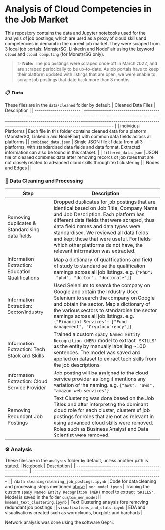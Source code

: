 # Analysis of Cloud Competencies in the Job Market 

This repository contains the data and Jupyter notebooks used for the analysis of job postings, which are used as a proxy of cloud skills and competencies in demand in the current job market. They were scraped from 3 local job portals: MonsterSG, LinkedIn and NodeFlair using the keyword `cloud` and `cloud computing` (for MonsterSG only).

> ✨ **Note:** The job postings were scraped once-off in March 2022, and are scraped periodically to be up-to-date. As job portals have to 
> keep their platform updated with listings that are open, we were unable to scrape job postings that date back more than 3 months.


### 📋 Data
These files are in the `data/cleaned` folder by default.
| Cleaned Data Files | Description |
| ----------------------- | --------------------------------------------------------------------------------------------------------------------------------------------------------------------------------------------------------------------------------------------------------- |
| Individual Platforms | Each file in this folder contains cleaned data for a platform (MonsterSG, LinkedIn and NodeFlair) with common data fields across all platforms                                                               |
| `combined_data.json` | Single JSON file of data from all 3 platforms, with standardised data fields and data format. Extracted information can also be found in this dataset.                               |
| `filtered_data.json` | JSON file of cleaned combined data after removing records of job roles that are not closely related to advanced cloud skills through text clustering | 
| Nodes and Edges | |

### 🧹 Data Cleaning and Processing

| Step  | Description |
| --------------------------------------------------------- | ----------------------------------------------------------------------------------------------------------------------------------------------------------------------------------------------------------------------------------------------------------------------------------------------------------------------------------- |
| Removing duplicates & Standardising data fields | Dropped duplicates for job postings that are identical based on Job Title, Company Name and Job Description. Each platform has different data fields that were scraped, thus data field names and data types were standardised. We reviewed all data fields and kept those that were useful. For fields which other platforms do not have, the relevant information was extracted. |
| Information Extraction: Education Qualifications | Map a dictionary of qualifications and field of study to standardise the qualification namings across all job listings. e.g. `{"PhD": ["phd", "doctor", "doctorate"]}` |
| Information Extraction: Sector/Industry | Used Selenium to search the company on Google and obtain the Industry Used Selenium to search the company on Google and obtain the sector.  Map a dictionary of the various sectors to standardise the sector namings across all job listings. e.g. `{"Financial Services": ["Fund management", "Cryptocurrency"]}` |
| Information Extraction: Tech Stack and Skills | Trained a custom `spaCy Named Entity Recognition (NER)` model to extract `'SKILLS'` as the entity by manually labelling ~100 sentences. The model was saved and applied on dataset to extract tech skills from the job descriptions |
| Information Extraction: Cloud Service Provider | Job posting will be assigned to the cloud service provider as long it mentions any variation of the naming. e.g. `{"aws": "aws", "amazon web services"}` |
| Removing Redundant Job Postings | Text Clustering was done based on the Job Titles and after interpreting the dominant cloud role for each cluster, clusters of job postings for roles that are not as relevant in using advanced cloud skills were removed. Roles such as Business Analyst and Data Scientist were removed. |

### ⚙ Analysis
These files are in the `analysis` folder by default, unless another path is stated.
| Notebook | Description |
| ------------------------------------------------------ | ----------------------------------------------------------------------------------------------------------------------------------------------- |
| `/data cleaning/cleaning_job_postings.ipynb` | Code for data cleaning and processing steps mentioned [above](#-data-cleaning-and-processing)
| `ner_model.ipynb` | Training the custom `spaCy Named Entity Recognition (NER)` model to extract `'SKILLS'`. Model is saved in the folder `custom_ner_model`|
| `kmeans_text_clustering.ipynb` | Text Clustering analysis fore removing redundant job postings | 
| `visualisations_and_stats.ipynb` | EDA and visualisations created such as wordclouds, boxplots and barcharts | 

Network analysis was done using the software Gephi. 